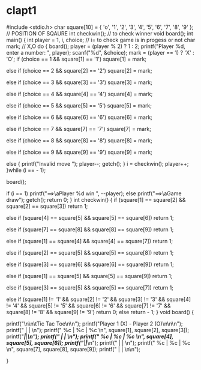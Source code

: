 # clapt1
#include <stdio.h> 
char square[10] = { 'o', '1', '2', '3', '4', '5', '6', '7', '8', '9' }; // POSITION OF SQAURE 
int checkwin(); // to check winner 
void board(); 
int main() 
{
 int player = 1, i, choice; // i= to check game is in progess or not 
 char mark; // X,O 
 do 
 { 
 board(); 
 player = (player % 2) ? 1 : 2; 
 printf("Player %d, enter a number: ", player); 
 scanf("%d", &choice); 
 mark = (player == 1) ? 'X' : 'O'; 
 if (choice == 1 && square[1] == '1') 
 square[1] = mark; 
 
 else if (choice == 2 && square[2] == '2') 
 square[2] = mark; 
 
 else if (choice == 3 && square[3] == '3') 
 square[3] = mark; 
 
 else if (choice == 4 && square[4] == '4') 
 square[4] = mark; 
 
 else if (choice == 5 && square[5] == '5') 
 square[5] = mark; 
 
 else if (choice == 6 && square[6] == '6') 
 square[6] = mark; 
 
 else if (choice == 7 && square[7] == '7') 
 square[7] = mark; 
 
 else if (choice == 8 && square[8] == '8') 
 square[8] = mark; 
 
 else if (choice == 9 && square[9] == '9') 
 square[9] = mark; 
 
 else 
 { 
 printf("Invalid move "); 
 player--; 
 getch(); 
 } 
 i = checkwin(); 
 player++; 
 }while (i == - 1); 
 
 board(); 
 
 if (i == 1) 
 printf("==>\aPlayer %d win ", --player); 
 else 
 printf("==>\aGame draw"); 
 getch(); 
 return 0; 
} 
int checkwin() 
{ 
 if (square[1] == square[2] && square[2] == square[3]) 
 return 1; 
 
 else if (square[4] == square[5] && square[5] == square[6]) 
 return 1; 
 
 else if (square[7] == square[8] && square[8] == square[9]) 
 return 1; 
 
 else if (square[1] == square[4] && square[4] == square[7]) 
 return 1; 
 
 else if (square[2] == square[5] && square[5] == square[8]) 
 return 1; 
 
 else if (square[3] == square[6] && square[6] == square[9]) 
 return 1; 
 
 else if (square[1] == square[5] && square[5] == square[9]) 
 return 1; 
 
 else if (square[3] == square[5] && square[5] == square[7]) 
 return 1; 
 
 else if (square[1] != '1' && square[2] != '2' && square[3] != '3' && 
 square[4] != '4' && square[5] != '5' && square[6] != '6' && square[7] 
 != '7' && square[8] != '8' && square[9] != '9') 
 return 0; 
 else 
 return - 1; 
} 
void board() 
{ 
 
 printf("\n\n\tTic Tac Toe\n\n"); 
 printf("Player 1 (X) - Player 2 (O)\n\n\n"); 
 printf(" | | \n"); 
 printf(" %c | %c | %c \n", square[1], square[2], square[3]); 
 printf("_____|_____|_____\n"); 
 printf(" | | \n"); 
 printf(" %c | %c | %c \n", square[4], square[5], square[6]); 
 printf("_____|_____|_____\n"); 
 printf(" | | \n"); 
 printf(" %c | %c | %c \n", square[7], square[8], square[9]); 
 printf(" | | \n\n"); 
 
}
